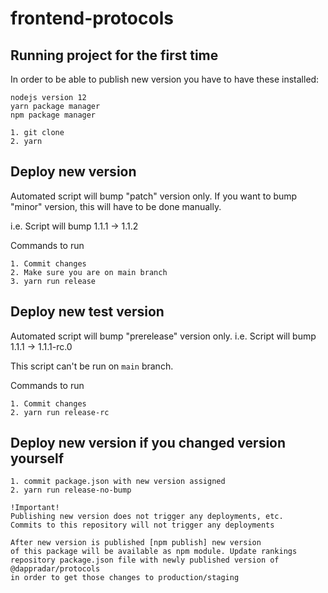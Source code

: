 # frontend-protocols

## Running project for the first time

In order to be able to publish new version you have to have these installed:

    nodejs version 12
    yarn package manager
    npm package manager

    1. git clone
    2. yarn


## Deploy new version

Automated script will bump "patch" version only. If you want to bump "minor" version, this will have to be done manually.

i.e. Script will bump 1.1.1 -> 1.1.2

Commands to run

    1. Commit changes
    2. Make sure you are on main branch
    3. yarn run release

## Deploy new test version

Automated script will bump "prerelease" version only.
i.e. Script will bump 1.1.1 -> 1.1.1-rc.0

This script can't be run on `main` branch.

Commands to run

    1. Commit changes
    2. yarn run release-rc

## Deploy new version if you changed version yourself

    1. commit package.json with new version assigned
    2. yarn run release-no-bump


```
!Important!
Publishing new version does not trigger any deployments, etc.
Commits to this repository will not trigger any deployments

After new version is published [npm publish] new version 
of this package will be available as npm module. Update rankings 
repository package.json file with newly published version of @dappradar/protocols
in order to get those changes to production/staging
```